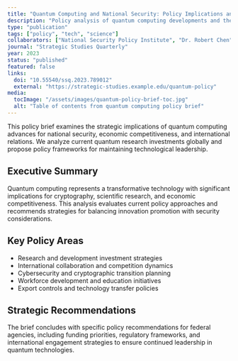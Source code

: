 ```yaml
---
title: "Quantum Computing and National Security: Policy Implications and Recommendations"
description: "Policy analysis of quantum computing developments and their implications for national security and economic competitiveness"
type: "publication"
tags: ["policy", "tech", "science"]
collaborators: ["National Security Policy Institute", "Dr. Robert Chen", "Prof. Amanda Williams"]
journal: "Strategic Studies Quarterly"
year: 2023
status: "published"
featured: false
links:
  doi: "10.55540/ssq.2023.789012"
  external: "https://strategic-studies.example.edu/quantum-policy"
media:
  tocImage: "/assets/images/quantum-policy-brief-toc.jpg"
  alt: "Table of contents from quantum computing policy brief"
---
```


This policy brief examines the strategic implications of quantum computing advances for national security, economic competitiveness, and international relations. We analyze current quantum research investments globally and propose policy frameworks for maintaining technological leadership.

## Executive Summary

Quantum computing represents a transformative technology with significant implications for cryptography, scientific research, and economic competitiveness. This analysis evaluates current policy approaches and recommends strategies for balancing innovation promotion with security considerations.

## Key Policy Areas

- Research and development investment strategies
- International collaboration and competition dynamics
- Cybersecurity and cryptographic transition planning
- Workforce development and education initiatives
- Export controls and technology transfer policies

## Strategic Recommendations

The brief concludes with specific policy recommendations for federal agencies, including funding priorities, regulatory frameworks, and international engagement strategies to ensure continued leadership in quantum technologies.